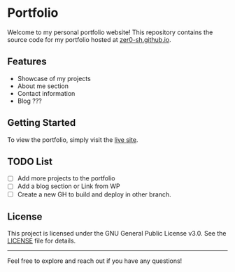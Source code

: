 # Portfolio

Welcome to my personal portfolio website! This repository contains the source code for my portfolio hosted at [zer0-sh.github.io](https://zer0-sh.github.io).

## Features

- Showcase of my projects
- About me section
- Contact information
- Blog ???

## Getting Started

To view the portfolio, simply visit the [live site](https://zer0-sh.github.io).

## TODO List

- [ ] Add more projects to the portfolio
- [ ] Add a blog section or Link from WP
- [ ] Create a new GH to build and deploy in other branch.

## License

This project is licensed under the GNU General Public License v3.0. See the [LICENSE](LICENSE) file for details.

---
Feel free to explore and reach out if you have any questions!